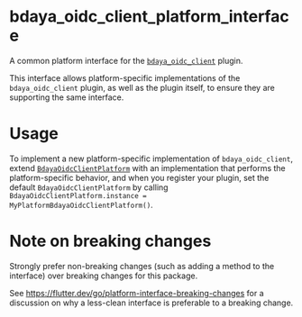 # bdaya_oidc_client_platform_interface

A common platform interface for the [`bdaya_oidc_client`][1] plugin.

This interface allows platform-specific implementations of the `bdaya_oidc_client`
plugin, as well as the plugin itself, to ensure they are supporting the
same interface.

# Usage

To implement a new platform-specific implementation of `bdaya_oidc_client`, extend
[`BdayaOidcClientPlatform`][2] with an implementation that performs the
platform-specific behavior, and when you register your plugin, set the default
`BdayaOidcClientPlatform` by calling
`BdayaOidcClientPlatform.instance = MyPlatformBdayaOidcClientPlatform()`.

# Note on breaking changes

Strongly prefer non-breaking changes (such as adding a method to the interface)
over breaking changes for this package.

See https://flutter.dev/go/platform-interface-breaking-changes for a discussion
on why a less-clean interface is preferable to a breaking change.

[1]: ../bdaya_oidc_client
[2]: lib/bdaya_oidc_client_platform_interface.dart